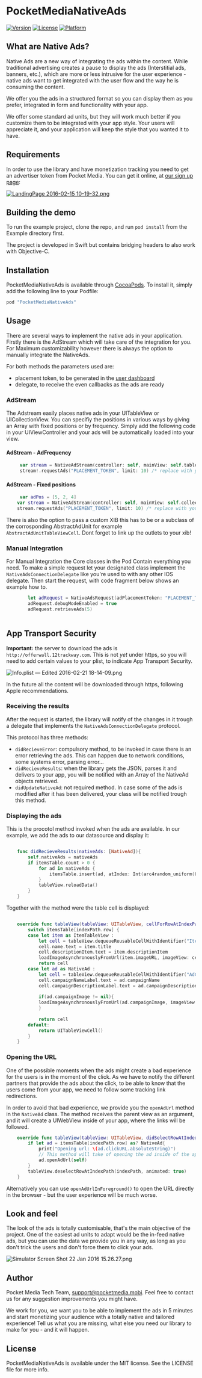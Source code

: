 # PocketMediaNativeAds

[![Version](https://img.shields.io/cocoapods/v/PocketMediaNativeAds.svg?style=flat)](http://cocoapods.org/pods/PocketMediaNativeAds)
[![License](https://img.shields.io/cocoapods/l/PocketMediaNativeAds.svg?style=flat)](http://cocoapods.org/pods/PocketMediaNativeAds)
[![Platform](https://img.shields.io/cocoapods/p/PocketMediaNativeAds.svg?style=flat)](http://cocoapods.org/pods/PocketMediaNativeAds)

## What are Native Ads?

Native Ads are a new way of integrating the ads within the content. While traditional advertising creates a pause to display the ads (Interstitial ads, banners, etc.), which are more or less intrusive for the user experience - native ads want to get integrated with the user flow and the way he is consuming the content. 

We offer you the ads in a structured format so you can display them as you prefer, integrated in form and functionality with your app.

We offer some standard ad units, but they will work much better if you customize them to be integrated with your app style. Your users will appreciate it, and your application will keep the style that you wanted it to have.

## Requirements

In order to use the library and have monetization tracking you need to get an advertiser token from Pocket Media. You can get it online, at [our sign up page](http://nativeads.pocketmedia.mobi/signup.html):

[![LandingPage 2016-02-15 10-19-32.png](https://bitbucket.org/repo/46g5gL/images/3248517185-LandingPage%202016-02-15%2010-19-32.png)](http://nativeads.pocketmedia.mobi/signup.html)


## Building the demo

To run the example project, clone the repo, and run `pod install` from the Example directory first.

The project is developed in Swift but contains bridging headers to also work with Objective-C.


## Installation

PocketMediaNativeAds is available through [CocoaPods](http://cocoapods.org). To install
it, simply add the following line to your Podfile:

```ruby
pod "PocketMediaNativeAds"
```

## Usage
There are several ways to implement the native ads in your application. Firstly there is the AdStream which will take care of the integration for you. For Maximum customizability however there is always the option to manually integrate the NativeAds.

For both methods the parameters used are:

- placement token, to be generated in the [user dashboard](http://third-party.pmgbrain.com/)
- delegate, to receive the even callbacks as the ads are ready



### AdStream
The Adstream easily places native ads in your UITableView or UICollectionView.
You can specifiy the positions in various ways by giving an Array with fixed positions or by frequency.
Simply add the following code in your UIViewController and your ads will be automatically loaded into your view. 



#### AdStream - AdFrequency
```swift
	 var stream = NativeAdStream(controller: self, mainView: self.tableView, adMargin: 1, firstAdPosition: 1)
     stream!.requestAds("PLACEMENT_TOKEN", limit: 10) /* replace with your own token!! */
```

#### AdStream - Fixed positions
```swift
	 var adPos = [5, 2, 4]
    var stream = NativeAdStream(controller: self, mainView: self.collectionView, adsPositions: adPos)
    stream.requestAds("PLACEMENT_TOKEN", limit: 10) /* replace with your own token!! */
```

There is also the option to pass a custom XIB this has to be or a subclass of the corrosponding AbstractAdUnit for example ```AbstractAdUnitTableViewCell```. 
Dont forget to link up the outlets to your xib!


### Manual Integration
For Manual Integration the Core classes in the Pod Contain everything you need. 
To make a simple request let your designated class implement the ```NativeAdsConnectionDelegate``` like you're used to with any other IOS delegate. Then start the request, with code fragment below shows an example how to. 

```swift
        let adRequest = NativeAdsRequest(adPlacementToken: "PLACEMENT_TOKEN", delegate: self) /* replace with your own token!! */
        adRequest.debugModeEnabled = true
        adRequest.retrieveAds(5)
    
```

## App Transport Security

**Important:** the server to download the ads is ```http://offerwall.12trackway.com```. This is not *yet* under https, so you will need to add certain values to your plist, to indicate App Transport Security. 

![Info.plist — Edited 2016-02-21 18-14-09.png](https://bitbucket.org/repo/46g5gL/images/2846838342-Info.plist%20%E2%80%94%20Edited%202016-02-21%2018-14-09.png)

In the future all the content will be downloaded through https, following Apple recommendations.


### Receiving the results
After the request is started, the library will notify of the changes in it trough a delegate that implements the ```NativeAdsConnectionDelegate``` protocol.

This protocol has three methods:

- ```didRecieveError```: compulsory method, to be invoked in case there is an error retrieving the ads. This can happen due to network conditions, some systems error, parsing error...
- ```didRecieveResults```: when the library gets the JSON, parses it and delivers to your app, you will be notified with an Array of the NativeAd objects retrieved.
- ```didUpdateNativeAd```: not required method. In case some of the ads is modified after it has been delivered, your class will be notified trough this method.

### Displaying the ads

This is the procotol method invoked when the ads are available. In our example, we add the ads to our datasource and display it:

```swift

    func didRecieveResults(nativeAds: [NativeAd]){
        self.nativeAds = nativeAds
        if itemsTable.count > 0 {
            for ad in nativeAds {
                itemsTable.insert(ad, atIndex: Int(arc4random_uniform(UInt32(itemsTable.count))))
            }
            tableView.reloadData()
        }
    }
```

Together with the method were the table cell is displayed:

```swift

    override func tableView(tableView: UITableView, cellForRowAtIndexPath indexPath: NSIndexPath) -> UITableViewCell {
        switch itemsTable[indexPath.row] {
        case let item as ItemTableView :
            let cell = tableView.dequeueReusableCellWithIdentifier("ItemCell", forIndexPath:indexPath) as! ItemCell
            cell.name.text = item.title
            cell.descriptionItem.text = item.descriptionItem
            loadImageAsynchronouslyFromUrl(item.imageURL, imageView: cell.artworkImageView)
            return cell
        case let ad as NativeAd :
            let cell = tableView.dequeueReusableCellWithIdentifier("AdCell", forIndexPath:indexPath) as! AdCell
            cell.campaignNameLabel.text = ad.campaignName
            cell.campaignDescriptionLabel.text = ad.campaignDescription
            
            if(ad.campaignImage != nil){
            loadImageAsynchronouslyFromUrl(ad.campaignImage, imageView: cell.campaignImageView)
            }
            
            return cell
        default:
            return UITableViewCell()
        }
    }
```

### Opening the URL

One of the possible moments when the ads might create a bad experience for the users is in the moment of the click. As we have to notify the different partners that provide the ads about the click, to be able to know that the users come from your app, we need to follow some tracking link redirections. 

In order to avoid that bad experience, we provide you the ```openAdUrl``` method in the ```NativeAd``` class. The method receives the parent view as an argument, and it will create a UIWebView inside of your app, where the links will be followed.

```swift
    override func tableView(tableView: UITableView, didSelectRowAtIndexPath indexPath: NSIndexPath) {
        if let ad = itemsTable[indexPath.row] as? NativeAd{
            print("Opening url: \(ad.clickURL.absoluteString)")
            // This method will take of opening the ad inside of the app, until we have an iTunes url
            ad.openAdUrl(self)
        }
        tableView.deselectRowAtIndexPath(indexPath, animated: true)
    }
```

Alternatively you can use ```openAdUrlInForeground()``` to open the URL directly in the browser - but the user experience will be much worse.


## Look and feel

The look of the ads is totally customisable, that's the main objective of the project. One of the easiest ad units to adapt would be the in-feed native ads, but you can use the data we provide you in any way, as long as you don't trick the users and don't force them to click your ads.

![Simulator Screen Shot 22 Jan 2016 15.26.27.png](https://bitbucket.org/repo/46g5gL/images/3807516826-Simulator%20Screen%20Shot%2022%20Jan%202016%2015.26.27.png)

## Author

Pocket Media Tech Team, [support@pocketmedia.mobi](mailto:support@pocketmedia.mobi). Feel free to contact us for any suggestion improvements you might have. 

We work for you, we want you to be able to implement the ads in 5 minutes and start monetizing your audience with a totally native and tailored experience! Tell us what you are missing, what else you need our library to make for you - and it will happen.

## License

PocketMediaNativeAds is available under the MIT license. See the LICENSE file for more info.